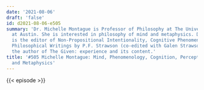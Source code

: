```yaml
---
date: '2021-08-06'
draft: 'false'
id: d2021-08-06-e505
summary: 'Dr. Michelle Montague is Professor of Philosophy at The University of Texas
  at Austin. She is interested in philosophy of mind and metaphysics. Dr. Montague
  is the editor of Non-Propositional Intentionality, Cognitive Phenomenology, and
  Philosophical Writings by P.F. Strawson (co-edited with Galen Strawson). She is
  the author of The Given: experience and its content.'
title: '#505 Michelle Montague: Mind, Phenomenology, Cognition, Perception, Consciousness,
  and Metaphysics'
---
```

{{< episode >}}
